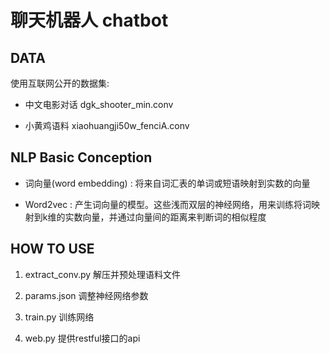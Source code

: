 # 聊天机器人 chatbot

## DATA

使用互联网公开的数据集:

* 中文电影对话 dgk_shooter_min.conv

* 小黄鸡语料 xiaohuangji50w_fenciA.conv

## NLP Basic Conception

* 词向量(word embedding) : 将来自词汇表的单词或短语映射到实数的向量

* Word2vec : 产生词向量的模型。这些浅而双层的神经网络，用来训练将词映射到k维的实数向量，并通过向量间的距离来判断词的相似程度

## HOW TO USE

1. extract_conv.py 解压并预处理语料文件

2. params.json 调整神经网络参数

3. train.py 训练网络

4. web.py 提供restful接口的api